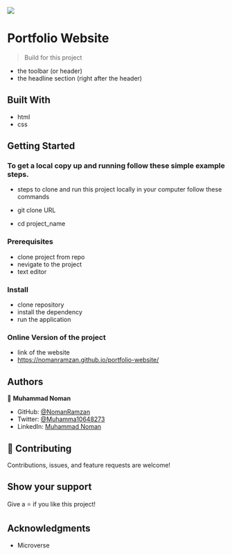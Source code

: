 ![](https://img.shields.io/badge/Microverse-blueviolet)

# Portfolio Website

> Build for this project

- the toolbar (or header)
- the headline section (right after the header)

## Built With

- html
- css

## Getting Started

### To get a local copy up and running follow these simple example steps.

- steps to clone and run this project locally in your computer follow these commands

- git clone URL
- cd project_name

### Prerequisites

- clone project from repo
- nevigate to the project
- text editor

### Install

- clone repository
- install the dependency
- run the application

### Online Version of the project

- link of the website
- https://nomanramzan.github.io/portfolio-website/

## Authors

👤 **Muhammad Noman**

- GitHub: [@NomanRamzan](https://github.com/NomanRamzan)
- Twitter: [@Muhamma10648273](https://twitter.com/Muhamma10648273)
- LinkedIn: [Muhammad Noman](https://www.linkedin.com/in/muhammad-noman-0a5b95184/)

## 🤝 Contributing

Contributions, issues, and feature requests are welcome!

## Show your support

Give a ⭐️ if you like this project!

## Acknowledgments

- Microverse
